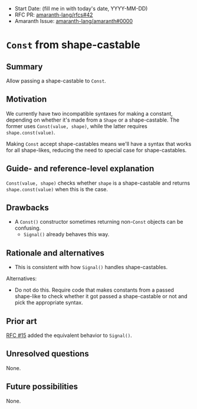 - Start Date: (fill me in with today's date, YYYY-MM-DD)
- RFC PR: [amaranth-lang/rfcs#42](https://github.com/amaranth-lang/rfcs/pull/42)
- Amaranth Issue: [amaranth-lang/amaranth#0000](https://github.com/amaranth-lang/amaranth/issues/0000)

# `Const` from shape-castable

## Summary
[summary]: #summary

Allow passing a shape-castable to `Const`.

## Motivation
[motivation]: #motivation

We currently have two incompatible syntaxes for making a constant, depending on whether it's made from a `Shape` or a shape-castable.
The former uses `Const(value, shape)`, while the latter requires `shape.const(value)`.

Making `Const` accept shape-castables means we'll have a syntax that works for all shape-likes, reducing the need to special case for shape-castables.

## Guide- and reference-level explanation
[guide-level-explanation]: #guide-level-explanation

`Const(value, shape)` checks whether `shape` is a shape-castable and returns `shape.const(value)` when this is the case.

## Drawbacks
[drawbacks]: #drawbacks

- A `Const()` constructor sometimes returning non-`Const` objects can be confusing.
  - `Signal()` already behaves this way.

## Rationale and alternatives
[rationale-and-alternatives]: #rationale-and-alternatives

- This is consistent with how `Signal()` handles shape-castables.

Alternatives:
- Do not do this. Require code that makes constants from a passed shape-like to check whether it got passed a shape-castable or not and pick the appropriate syntax.

## Prior art
[prior-art]: #prior-art

[RFC #15](0015-lifting-shape-castables.md) added the equivalent behavior to `Signal()`.

## Unresolved questions
[unresolved-questions]: #unresolved-questions

None.

## Future possibilities
[future-possibilities]: #future-possibilities

None.
